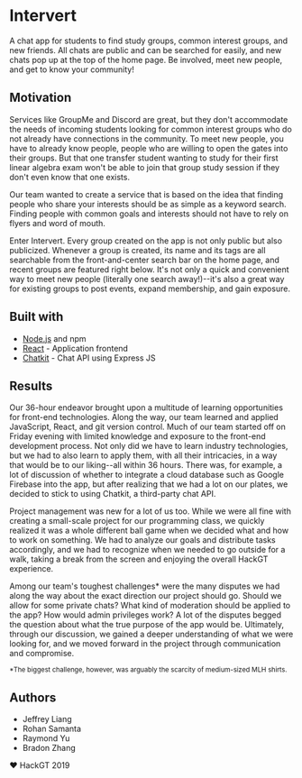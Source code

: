# Intervert

A chat app for students to find study groups, common interest groups, and new friends. All chats are public and can be searched for easily, and new chats pop up at the top of the home page. Be involved, meet new people, and get to know your community!

## Motivation

Services like GroupMe and Discord are great, but they don't accommodate the needs of incoming students looking for common interest groups who do not already have connections in the community. To meet new people, you have to already know people, people who are willing to open the gates into their groups. But that one transfer student wanting to study for their first linear algebra exam won't be able to join that group study session if they don't even know that one exists.

Our team wanted to create a service that is based on the idea that finding people who share your interests should be as simple as a keyword search. Finding people with common goals and interests should not have to rely on flyers and word of mouth.

Enter Intervert. Every group created on the app is not only public but also publicized. Whenever a group is created, its name and its tags are all searchable from the front-and-center search bar on the home page, and recent groups are featured right below. It's not only a quick and convenient way to meet new people (literally one search away!)--it's also a great way for existing groups to post events, expand membership, and gain exposure.

## Built with

- [Node.js](https://nodejs.org/en) and npm
- [React](https://reactjs.org) - Application frontend
- [Chatkit](https://pusher.com/chatkit) - Chat API using Express JS

## Results

Our 36-hour endeavor brought upon a multitude of learning opportunities for front-end technologies. Along the way, our team learned and applied JavaScript, React, and git version control. Much of our team started off on Friday evening with limited knowledge and exposure to the front-end development process. Not only did we have to learn industry technologies, but we had to also learn to apply them, with all their intricacies, in a way that would be to our liking--all within 36 hours. There was, for example, a lot of discussion of whether to integrate a cloud database such as Google Firebase into the app, but after realizing that we had a lot on our plates, we decided to stick to using Chatkit, a third-party chat API.

Project management was new for a lot of us too. While we were all fine with creating a small-scale project for our programming class, we quickly realized it was a whole different ball game when we decided what and how to work on something. We had to analyze our goals and distribute tasks accordingly, and we had to recognize when we needed to go outside for a walk, taking a break from the screen and enjoying the overall HackGT experience.

Among our team's toughest challenges* were the many disputes we had along the way about the exact direction our project should go. Should we allow for some private chats? What kind of moderation should be applied to the app? How would admin privileges work? A lot of the disputes begged the question about what the true purpose of the app would be. Ultimately, through our discussion, we gained a deeper understanding of what we were looking for, and we moved forward in the project through communication and compromise.

<sub>*The biggest challenge, however, was arguably the scarcity of medium-sized MLH shirts.</sub>

## Authors

- Jeffrey Liang
- Rohan Samanta
- Raymond Yu
- Bradon Zhang

♥ HackGT 2019
